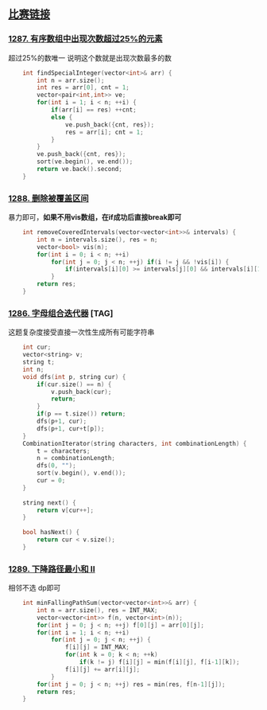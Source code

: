 ## [比赛链接]()


### [1287. 有序数组中出现次数超过25%的元素](https://leetcode-cn.com/problems/element-appearing-more-than-25-in-sorted-array/)

超过25%的数唯一 说明这个数就是出现次数最多的数

```c++
    int findSpecialInteger(vector<int>& arr) {
        int n = arr.size();
        int res = arr[0], cnt = 1;
        vector<pair<int,int>> ve;
        for(int i = 1; i < n; ++i) {
            if(arr[i] == res) ++cnt;
            else {
                ve.push_back({cnt, res});
                res = arr[i]; cnt = 1;
            }
        }
        ve.push_back({cnt, res});
        sort(ve.begin(), ve.end());
        return ve.back().second;
    }
```


### [1288. 删除被覆盖区间](https://leetcode-cn.com/problems/remove-covered-intervals/)

暴力即可，**如果不用vis数组，在if成功后直接break即可**

```c++
    int removeCoveredIntervals(vector<vector<int>>& intervals) {
        int n = intervals.size(), res = n;
        vector<bool> vis(n);
        for(int i = 0; i < n; ++i)
            for(int j = 0; j < n; ++j) if(i != j && !vis[i]) {
                if(intervals[i][0] >= intervals[j][0] && intervals[i][1] <= intervals[j][1]) --res, vis[i] = true;
            }
        return res;
    }
```

### [1286. 字母组合迭代器](https://leetcode-cn.com/problems/iterator-for-combination/) [TAG]

这题复杂度接受直接一次性生成所有可能字符串

```c++
    int cur;
    vector<string> v;
    string t;
    int n;
    void dfs(int p, string cur) {
        if(cur.size() == n) {
            v.push_back(cur);
            return;
        }
        if(p == t.size()) return;
        dfs(p+1, cur);
        dfs(p+1, cur+t[p]);
    }
    CombinationIterator(string characters, int combinationLength) {
        t = characters;
        n = combinationLength;
        dfs(0, "");
        sort(v.begin(), v.end());
        cur = 0;
    }
    
    string next() {
        return v[cur++];
    }
    
    bool hasNext() {
        return cur < v.size();
    }
```

### [1289. 下降路径最小和  II](https://leetcode-cn.com/problems/minimum-falling-path-sum-ii/)

相邻不选 dp即可

```c++
    int minFallingPathSum(vector<vector<int>>& arr) {
        int n = arr.size(), res = INT_MAX;
        vector<vector<int>> f(n, vector<int>(n));
        for(int j = 0; j < n; ++j) f[0][j] = arr[0][j];
        for(int i = 1; i < n; ++i)
            for(int j = 0; j < n; ++j) {
                f[i][j] = INT_MAX;
                for(int k = 0; k < n; ++k)
                    if(k != j) f[i][j] = min(f[i][j], f[i-1][k]);
                f[i][j] += arr[i][j];
            }
        for(int j = 0; j < n; ++j) res = min(res, f[n-1][j]);
        return res;
    }
```
